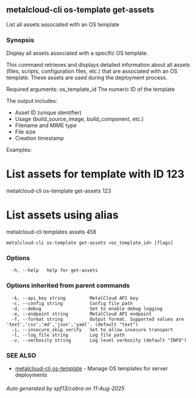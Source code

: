 ## metalcloud-cli os-template get-assets

List all assets associated with an OS template

### Synopsis

Display all assets associated with a specific OS template.

This command retrieves and displays detailed information about all assets
(files, scripts, configuration files, etc.) that are associated with an
OS template. These assets are used during the deployment process.

Required arguments:
  os_template_id    The numeric ID of the template

The output includes:
  - Asset ID (unique identifier)
  - Usage (build_source_image, build_component, etc.)
  - Filename and MIME type
  - File size
  - Creation timestamp

Examples:
  # List assets for template with ID 123
  metalcloud-cli os-template get-assets 123
  
  # List assets using alias
  metalcloud-cli templates assets 456

```
metalcloud-cli os-template get-assets <os_template_id> [flags]
```

### Options

```
  -h, --help   help for get-assets
```

### Options inherited from parent commands

```
  -k, --api_key string         MetalCloud API key
  -c, --config string          Config file path
  -d, --debug                  Set to enable debug logging
  -e, --endpoint string        MetalCloud API endpoint
  -f, --format string          Output format. Supported values are 'text','csv','md','json','yaml'. (default "text")
  -i, --insecure_skip_verify   Set to allow insecure transport
  -l, --log_file string        Log file path
  -v, --verbosity string       Log level verbosity (default "INFO")
```

### SEE ALSO

* [metalcloud-cli os-template](metalcloud-cli_os-template.md)	 - Manage OS templates for server deployments

###### Auto generated by spf13/cobra on 11-Aug-2025
